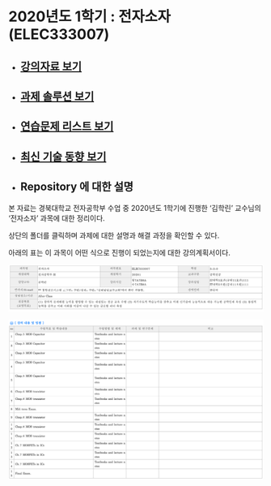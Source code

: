 # 2020년도 1학기 : 전자소자 (ELEC333007)

* ## [강의자료 보기](Lectures)

* ## [과제 솔루션 보기](HW/README.md)

* ## [연습문제 리스트 보기](Problems.md)

* ## [최신 기술 동향 보기](recent)

* ## Repository 에 대한 설명

본 자료는 경북대학교 전자공학부 수업 중 2020년도 1학기에 진행한 ‘김학린’ 교수님의 ‘전자소자’ 과목에 대한 정리이다.

상단의 폴더를 클릭하며 과제에 대한 설명과 해결 과정을 확인할 수 있다.

아래의 표는 이 과목이 어떤 식으로 진행이 되었는지에 대한 강의계획서이다.

![01](./images/01.png )

![02](./images/02.png )
